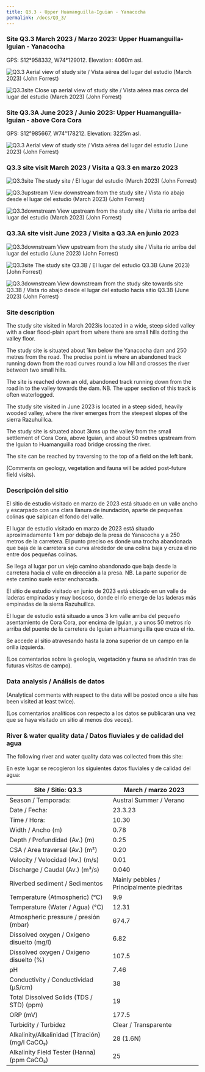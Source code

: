```yaml
---
title: Q3.3 - Upper Huamanguilla-Iguian - Yanacocha
permalink: /docs/Q3_3/
---
```



### Site Q3.3 March 2023 / Marzo 2023: Upper Huamanguilla-Iguian - Yanacocha

GPS: S12°958332, W74°129012. Elevation: 4060m asl.

![Q3.3](/assets/sites/Q3.3.jpg)
Aerial view of study site / Vista aérea del lugar del estudio (March 2023) (John Forrest)

![Q3.3site](/assets/sites/Q3.3site.jpg)
Close up aerial view of study site / Vista aérea mas cerca del lugar del estudio (March 2023) (John Forrest)


### Site Q3.3A June 2023 / Junio 2023: Upper Huamanguilla-Iguian - above Cora Cora

GPS: S12°985667, W74°178212. Elevation: 3225m asl.

![Q3.3](/assets/sites/Q3.3A.jpg)
Aerial view of study site / Vista aérea del lugar del estudio (June 2023) (John Forrest)


### Q3.3 site visit March 2023 / Visita a Q3.3 en marzo 2023

![Q3.3site](/assets/sites/Q3.3site1.JPG)
The study site / El lugar del estudio (March 2023) (John Forrest)

![Q3.3upstream](/assets/sites/Q3.3upstream.jpg)
View downstream from the study site / Vista rio abajo desde el lugar del estudio (March 2023) (John Forrest)

![Q3.3downstream](/assets/sites/Q3.3downstream.jpg)
View upstream from the study site / Visita rio arriba del lugar del estudio (March 2023) (John Forrest)


### Q3.3A site visit June 2023 / Visita a Q3.3A en junio 2023

![Q3.3downstream](/assets/sites/Q3.3Adownstream.JPG)
View upstream from the study site / Visita rio arriba del lugar del estudio (June 2023) (John Forrest)

![Q3.3site](/assets/sites/Q3.3Bsite.JPG)
The study site Q3.3B / El lugar del estudio Q3.3B (June 2023) (John Forrest)

![Q3.3downstream](/assets/sites/Q3.3Bupstream.JPG)
View downstream from the study site towards site Q3.3B / Vista rio abajo desde el lugar del estudio hacia sitio Q3.3B (June 2023) (John Forrest)


### Site description

The study site visited in March 2023is located in a wide, steep sided valley with a clear flood-plain apart from where there are small hills dotting the valley floor.

The study site is situated about 1km below the Yanacocha dam and 250 metres from the road. The precise point is where an abandoned track running down from the road curves round a low hill and crosses the river between two small hills.

The site is reached down an old, abandoned track running down from the road in to the valley towards the dam. NB. The upper section of this track is often waterlogged.


The study site visited in June 2023 is located in a steep sided, heavily wooded valley, where the river emerges from the steepest slopes of the sierra Razuhuillca.

The study site is situated about 3kms up the valley from the small settlement of Cora Cora, above Iguian, and about 50 metres upstream from the Iguian to Huamanguilla road bridge crossing the river.

The site can be reached by traversing to the top of a field on the left bank.


(Comments on geology, vegetation and fauna will be added post-future field visits).


### Descripción del sitio

El sitio de estudio visitado en marzo de 2023 está situado en un valle ancho y escarpado con una clara llanura de inundación, aparte de pequeñas colinas que salpican el fondo del valle.

El lugar de estudio visitado en marzo de 2023 está situado aproximadamente 1 km por debajo de la presa de Yanacocha y a 250 metros de la carretera. El punto preciso es donde una trocha abandonada que baja de la carretera se curva alrededor de una colina baja y cruza el río entre dos pequeñas colinas.

Se llega al lugar por un viejo camino abandonado que baja desde la carretera hacia el valle en dirección a la presa. NB. La parte superior de este camino suele estar encharcada.


El sitio de estudio visitado en junio de 2023 está ubicado en un valle de laderas empinadas y muy boscoso, donde el río emerge de las laderas más empinadas de la sierra Razuhuillca.

El lugar de estudio está situado a unos 3 km valle arriba del pequeño asentamiento de Cora Cora, por encima de Iguian, y a unos 50 metros río arriba del puente de la carretera de Iguian a Huamanguilla que cruza el río.

Se accede al sitio atravesando hasta la zona superior de un campo en la orilla izquierda.


(Los comentarios sobre la geología, vegetación y fauna se añadirán tras de futuras visitas de campo).


### Data analysis / Análisis de datos

(Analytical comments with respect to the data will be posted once a site has been visited at least twice).

(Los comentarios analíticos con respecto a los datos se publicarán una vez que se haya visitado un sitio al menos dos veces).

### River & water quality data / Datos fluviales y de calidad del agua

The following river and water quality data was collected from this site:

En este lugar se recogieron los siguientes datos fluviales y de calidad del agua:

|     Site / Sitio: Q3.3                                   |     March / marzo 2023                                   |
|----------------------------------------------------------|--------------------------------------------------|
|     Season / Temporada:                                  |     Austral Summer / Verano                      |
|     Date / Fecha:                                        |     23.3.23                                      |
|     Time / Hora:                                         |     10.30                                        |
|     Width / Ancho (m)                                    |     0.78                                         |
|     Depth / Profundidad (Av.) (m)                        |     0.25                                         |
|     CSA / Area traversal (Av.) (m²)                      |     0.20                                         |
|     Velocity / Velocidad  (Av.) (m/s)                    |     0.01                                         |
|     Discharge / Caudal (Av.) (m³/s)                      |     0.040                                        |
|     Riverbed sediment / Sedimentos                       |     Mainly pebbles / Principalmente piedritas    |
|     Temperature (Atmospheric) (°C)                       |     9.9                                          |
|     Temperature (Water / Agua) (°C)                      |     12.31                                        |
|     Atmospheric pressure / presión (mbar)                |     674.7                                        |
|     Dissolved oxygen /   Oxigeno disuelto (mg/l)         |     6.82                                         |
|     Dissolved oxygen / Oxigeno disuelto (%)              |     107.5                                        |
|     pH                                                   |     7.46                                         |
|     Conductivity / Conductividad (µS/cm)                 |     38                                           |
|     Total Dissolved Solids (TDS / STD)  (ppm)            |     19                                           |
|     ORP (mV)                                             |     177.5                                        |
|     Turbidity / Turbidez                                 |     Clear  /    Transparente                     |
|     Alkalinity/Alkalinidad   (Titración) (mg/l CaCO₃)    |     28 (1.6N)                                    |
|     Alkalinity Field Tester (Hanna) (ppm CaCO₃)          |     25                                           |
